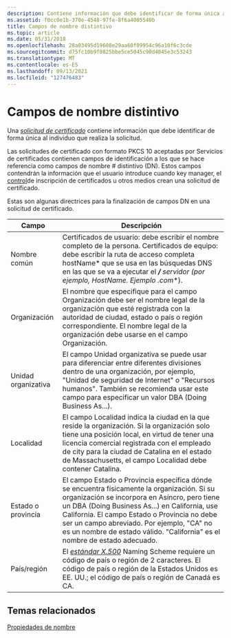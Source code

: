```yaml
---
description: Contiene información que debe identificar de forma única al individuo que realiza la solicitud.
ms.assetid: f0cc0e1b-370e-4548-97fe-8f6a4005540b
title: Campos de nombre distintivo
ms.topic: article
ms.date: 05/31/2018
ms.openlocfilehash: 28a03495d19608e29aa60f09954c96a10f6c3cde
ms.sourcegitcommit: d75fc10b9f0825bbe5ce5045c90d4045e3c53243
ms.translationtype: MT
ms.contentlocale: es-ES
ms.lasthandoff: 09/13/2021
ms.locfileid: "127476483"
---
```

# <a name="distinguished-name-fields"></a>Campos de nombre distintivo

Una [*solicitud de certificado*](../secgloss/c-gly.md) contiene información que debe identificar de forma única al individuo que realiza la solicitud.

Las solicitudes de certificado con formato PKCS 10 aceptadas por Servicios de certificados contienen campos de identificación a los que se hace referencia como campos de nombre \# distintivo (DN). Estos campos contendrán la información que el usuario introduce cuando key manager, el [control](certificate-enrollment-control.md)de inscripción de certificados u otros medios crean una solicitud de certificado.

Estas son algunas directrices para la finalización de campos DN en una solicitud de certificado.



| Campo               | Descripción                                                                                                                                                                                                                                                                                                                                                      |
|---------------------|------------------------------------------------------------------------------------------------------------------------------------------------------------------------------------------------------------------------------------------------------------------------------------------------------------------------------------------------------------------|
| Nombre común         | Certificados de usuario: debe escribir el nombre completo de la persona. Certificados de equipo: debe escribir la ruta de acceso completa hostName* que se usa en las búsquedas DNS en las que se va a ejecutar el ***/**  servidor (por ejemplo, *HostName*. _Ejemplo_* _.com_*).<br/>                                                                                                  |
| Organización        | El nombre que especifique para el campo Organización debe ser el nombre legal de la organización que esté registrada con la autoridad de ciudad, estado o país o región correspondiente. El nombre legal de la organización debe usarse en el campo Organización.                                                                                                      |
| Unidad organizativa | El campo Unidad organizativa se puede usar para diferenciar entre diferentes divisiones dentro de una organización, por ejemplo, "Unidad de seguridad de Internet" o "Recursos humanos". También se recomienda usar este campo para especificar un valor DBA (Doing Business As...).                                                                                           |
| Localidad            | El campo Localidad indica la ciudad en la que reside la organización. Si la organización solo tiene una posición local, en virtud de tener una licencia comercial registrada con el empleado de city para la ciudad de Catalina en el estado de Massachusetts, el campo Localidad debe contener Catalina.                                                                |
| Estado o provincia   | El campo Estado o Provincia especifica dónde se encuentra físicamente la organización. Si su organización se incorpora en Asíncro, pero tiene un DBA (Doing Business As...) en California, use California. El campo Estado o Provincia no debe ser un campo abreviado. Por ejemplo, "CA" no es un nombre de estado válido. "California" es el nombre de estado adecuado. |
| País/región      | El [*estándar X.500*](../secgloss/x-gly.md) Naming Scheme requiere un código de país o región de 2 caracteres. El código de país o región de la Estados Unidos es EE. UU.; el código de país o región de Canadá es CA.                                                                                                                          |



 

## <a name="related-topics"></a>Temas relacionados

<dl> <dt>

[Propiedades de nombre](name-properties.md)
</dt> </dl>

 

 
